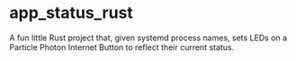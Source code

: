 # app_status_rust
A fun little Rust project that, given systemd process names, sets LEDs on a Particle Photon Internet Button to reflect their current status.
